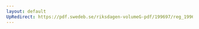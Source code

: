 ```yaml
---
layout: default
UpRedirect: https://pdf.swedeb.se/riksdagen-volumeG-pdf/199697/reg_199697/reg_199697_0387.pdf
---
```

